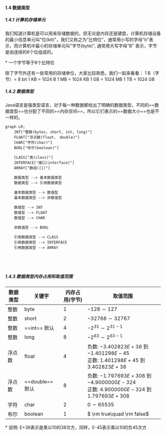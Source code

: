 #### 1.4 数据类型

##### 1.4.1 计算机存储单元

我们知道计算机是可以用来存储数据的，但无论是内存还是硬盘，计算机存储设备的最小信息单元叫"位(bit)"，我们又称之为“比特位”，通常用小写的字母"b"表示，而计算机中最小的存储单元叫"字节(byte)", 通常用大写字母"B" 表示，字节是由连续的8个位组成的。

\* 一个字节等于8个比特位

除了字节外还有一些常用的存储单位，大家比较熟悉，我们一起来看看：
1 B（字节）= 8 bit
1 KB = 1024 B
1 MB = 1024 KB
1 GB = 1024 MB
1 TB = 1024 GB

##### 1.4.2 数据类型

Java语言是强类型语言，对于每一种数据都给出了明确的数据类型，不同的==数据类型==也分配了不同的==内存空间==，所以它们表示的==数据大小==也是不一样的。

```mermaid
graph LR;
	INT["整数(bytes, short, int, long)"]
	FLOAT["浮点数(float， double)"]
	CHAR["字符(char)"]
	BOOL["布尔(boolean)"]
	
	CLASS["类(class)"]
	INTERFACE["接口(interface)"]
	ARRAY["数组([])"]
	
	数据类型 --> 基本数据类型
	数据类型 --> 引用数据类型
	
	基本数据类型 --> 数值型
	基本数据类型 --> 非数值型
	
	数值型 --> INT
	数值型 --> FLOAT
	数值型 --> CHAR
	
	非数值型 --> BOOL
	
	引用数据类型 --> CLASS
	引用数据类型 --> INTERFACE
	引用数据类型 --> ARRAY
	
	
	
	
```

##### 1.4.3 数据类型内存占用和取值范围

| 数据类型 | 关键字          | 内存占用(字节) | 取值范围                                                     |
| -------- | --------------- | -------------- | ------------------------------------------------------------ |
| 整数     | byte            | 1              | $-128 \sim 127$                                              |
| 整数     | short           | 2              | $-32768 \sim 32767$                                          |
| 整数     | ==int== 默认    | 4              | $-2^{31} \sim 2^{31-1}$​​​                                      |
| 整数     | long            | 8              | $-2^{63} \sim 2^{63-1}$                                      |
| 浮点数   | float           | 4              | 负数: $-3.402823E + 38$​​​ 到 $-1.401298E-45$​​​<br />正数: $1.401298E + 45$​​ 到 $3.402823E+38$​​ |
| 浮点数   | ==double== 默认 | 8              | 负数: $-1.797693E + 308$​​​​​ 到 $-4.9000000E-324$​​​​​<br />正数: $4.9000000E-324$​​​​​ 到 $1.797693E+308$​​​​​ |
| 字符     | char            | 2              | $0 \sim 65535$                                               |
| 布尔     | boolean         | 1              | $ \rm true\quad \rm false$​                                   |

\* 说明: E+38表示是乘以10的38次方，同样，E-45表示乘以10的负45次方

